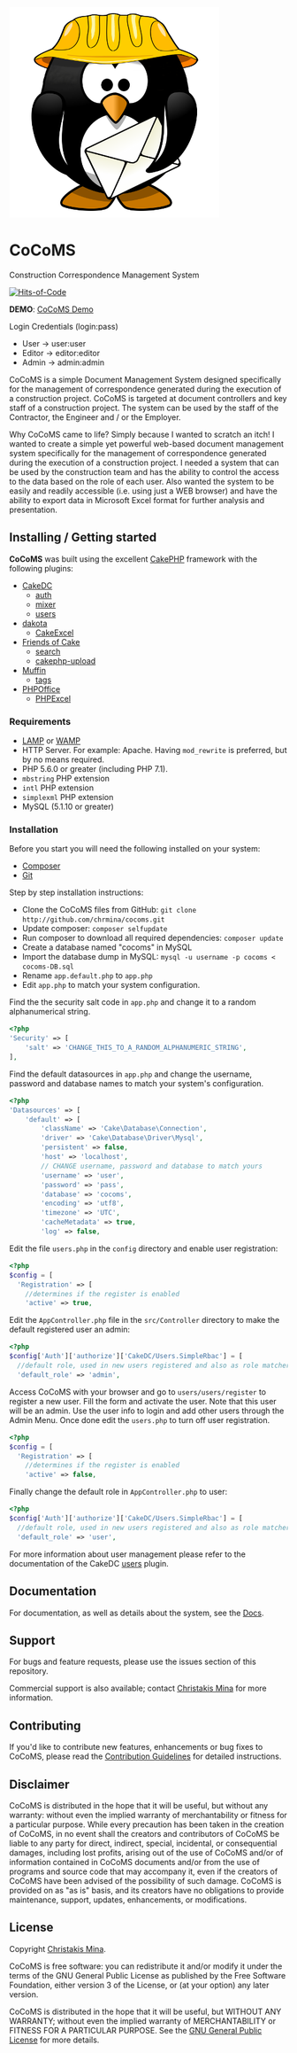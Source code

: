 ![CoCoMS Logo](https://raw.githubusercontent.com/chrmina/cocoms/master/webroot/img/main.png)

# CoCoMS
Construction Correspondence Management System

[![Hits-of-Code](https://hitsofcode.com/github/chrmina/cocoms)](https://hitsofcode.com/github/chrmina/cocoms)

**DEMO**: [CoCoMS Demo](#)

Login Credentials (login:pass)
* User -> user:user
* Editor -> editor:editor
* Admin -> admin:admin

CoCoMS is a simple Document Management System designed specifically for the management of correspondence generated during the execution of a construction project. CoCoMS is targeted at document controllers and key staff of a construction project. The system can be used by the staff of the Contractor, the Engineer and / or the Employer.

Why CoCoMS came to life? Simply because I wanted to scratch an itch! I wanted to create a simple yet powerful web-based document management system specifically for the management of correspondence generated during the execution of a construction project. I needed a system that can be used by the construction team and has the ability to control the access to the data based on the role of each user. Also wanted the system to be easily and readily accessible (i.e. using just a WEB browser) and have the ability to export data in Microsoft Excel format for further analysis and presentation.

## Installing / Getting started

**CoCoMS** was built using the excellent [CakePHP](https://book.cakephp.org/3.0/en/installation.html) framework with the following plugins:
* [CakeDC](https://github.com/CakeDC/)
  * [auth](https://github.com/CakeDC/auth)
  * [mixer](https://github.com/CakeDC/mixer)
  * [users](https://github.com/CakeDC/users)
* [dakota](https://github.com/dakota)
  * [CakeExcel](https://github.com/dakota/CakeExcel)
* [Friends of Cake](https://github.com/friendsofcake)
  * [search](https://github.com/FriendsOfCake/search)
  * [cakephp-upload](https://github.com/FriendsOfCake/cakephp-upload)
* [Muffin](https://github.com/usemuffin)
  * [tags](https://github.com/UseMuffin/Tags)
* [PHPOffice](https://github.com/phpoffice)
  * [PHPExcel](https://github.com/PHPOffice/PHPExcel)

### Requirements ###

* [LAMP](https://en.wikipedia.org/wiki/LAMP_%28software_bundle%29) or [WAMP](https://en.wikipedia.org/wiki/LAMP_%28software_bundle%29#WAMP)
* HTTP Server. For example: Apache. Having `mod_rewrite` is preferred, but by no means required.
* PHP 5.6.0 or greater (including PHP 7.1).
* `mbstring` PHP extension
* `intl` PHP extension
* `simplexml` PHP extension
* MySQL (5.1.10 or greater)

### Installation ###

Before you start you will need the following installed on your system:
* [Composer](https://getcomposer.org/)
* [Git](https://git-scm.com/)

Step by step installation instructions:
* Clone the CoCoMS files from GitHub: `git clone http://github.com/chrmina/cocoms.git`
* Update composer: `composer selfupdate`
* Run composer to download all required dependencies: `composer update`
* Create a database named "cocoms" in MySQL
* Import the database dump in MySQL: `mysql -u username -p cocoms < cocoms-DB.sql`
* Rename `app.default.php` to `app.php`
* Edit `app.php` to match your system configuration.

Find the the security salt code in `app.php` and change it to a random alphanumerical string.
```php
<?php
'Security' => [
    'salt' => 'CHANGE_THIS_TO_A_RANDOM_ALPHANUMERIC_STRING',
],
```
Find the default datasources in `app.php` and change the username, password and database names to match your system's configuration.
```php
<?php
'Datasources' => [
    'default' => [
        'className' => 'Cake\Database\Connection',
        'driver' => 'Cake\Database\Driver\Mysql',
        'persistent' => false,
        'host' => 'localhost',
        // CHANGE username, password and database to match yours
        'username' => 'user',
        'password' => 'pass',
        'database' => 'cocoms',
        'encoding' => 'utf8',
        'timezone' => 'UTC',
        'cacheMetadata' => true,
        'log' => false,
```

Edit the file `users.php` in the `config` directory and enable user registration:
```php
<?php
$config = [
  'Registration' => [
    //determines if the register is enabled
    'active' => true,
```

Edit the `AppController.php` file in the `src/Controller` directory to make the default registered user an admin:
```php
<?php
$config['Auth']['authorize']['CakeDC/Users.SimpleRbac'] = [
  //default role, used in new users registered and also as role matcher when no role is available
  'default_role' => 'admin',
```

Access CoCoMS with your browser and go to `users/users/register` to register a new user. Fill the form and activate the user. Note that this user will be an admin. Use the user info to login and add other users through the Admin Menu. Once done edit the `users.php` to turn off user registration.
```php
<?php
$config = [
  'Registration' => [
    //determines if the register is enabled
    'active' => false,
```

Finally change the default role in `AppController.php` to user:
```php
<?php
$config['Auth']['authorize']['CakeDC/Users.SimpleRbac'] = [
  //default role, used in new users registered and also as role matcher when no role is available
  'default_role' => 'user',
```

For more information about user management please refer to the documentation of the CakeDC [users](https://github.com/CakeDC/users) plugin.

## Documentation
For documentation, as well as details about the system, see the [Docs](Docs/home.md).

## Support
For bugs and feature requests, please use the issues section of this repository.

Commercial support is also available; contact [Christakis Mina](mailto://christosmina+cocoms@gmail.com) for more information.

## Contributing

If you'd like to contribute new features, enhancements or bug fixes to CoCoMS, please read the [Contribution Guidelines](Docs/contributing.md) for detailed instructions.

## Disclaimer ##
CoCoMS is distributed in the hope that it will be useful, but without any warranty: without even the implied warranty of merchantability or fitness for a particular purpose. While every precaution has been taken in the creation of CoCoMS, in no event shall the creators and contributors of CoCoMS be liable to any party for direct, indirect, special, incidental, or consequential damages, including lost profits, arising out of the use of CoCoMS and/or of information contained in CoCoMS documents and/or from the use of programs and source code that may accompany it, even if the creators of CoCoMS have been advised of the possibility of such damage. CoCoMS is provided on as "as is" basis, and its creators have no obligations to provide maintenance, support, updates, enhancements, or modifications.

## License ##
Copyright [Christakis Mina](https://www.linkedin.com/in/chrismina).

CoCoMS is free software: you can redistribute it and/or modify it under the terms of the GNU General Public License as published by the Free Software Foundation, either version 3 of the License, or (at your option) any later version.

CoCoMS is distributed in the hope that it will be useful, but WITHOUT ANY WARRANTY; without even the implied warranty of MERCHANTABILITY or FITNESS FOR A PARTICULAR PURPOSE. See the [GNU General Public License](https://www.gnu.org/licenses/gpl-3.0.en.html) for more details.

